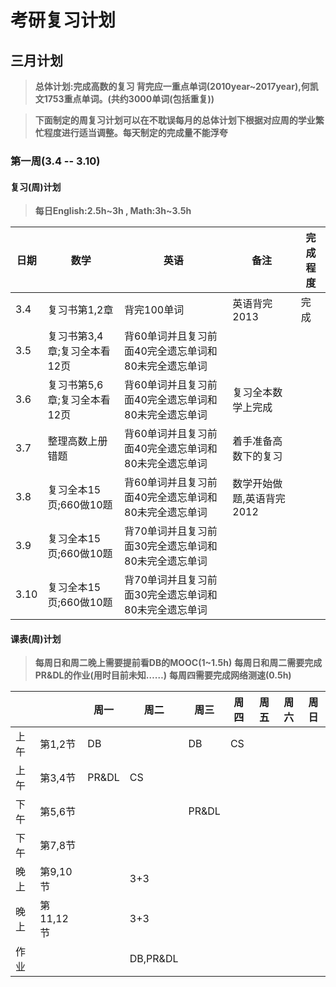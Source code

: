 # 考研复习计划

## 三月计划
>**总体计划:完成高数的复习
背完应一重点单词(2010year~2017year),何凯文1753重点单词。(共约3000单词(包括重复))**

>**下面制定的周复习计划可以在不耽误每月的总体计划下根据对应周的学业繁忙程度进行适当调整。每天制定的完成量不能浮夸**

### 第一周(3.4 -- 3.10)

#### 复习(周)计划
>**每日English:2.5h~3h , Math:3h~3.5h**

|日期|数学|英语|备注|完成程度
|-|-|-|-|-|
|3.4|复习书第1,2章|背完100单词|英语背完2013|完成|
|3.5|复习书第3,4章;复习全本看12页|背60单词并且复习前面40完全遗忘单词和80未完全遗忘单词||
|3.6|复习书第5,6章;复习全本看12页|背60单词并且复习前面40完全遗忘单词和80未完全遗忘单词|复习全本数学上完成|
|3.7|整理高数上册错题|背60单词并且复习前面40完全遗忘单词和80未完全遗忘单词|着手准备高数下的复习|
|3.8|复习全本15页;660做10题|背60单词并且复习前面40完全遗忘单词和80未完全遗忘单词|数学开始做题,英语背完2012|
|3.9|复习全本15页;660做10题|背70单词并且复习前面30完全遗忘单词和80未完全遗忘单词|
|3.10|复习全本15页;660做10题|背70单词并且复习前面30完全遗忘单词和80未完全遗忘单词

#### 课表(周)计划
>**每周日和周二晚上需要提前看DB的MOOC(1~1.5h)**
**每周日和周二需要完成PR&DL的作业(用时目前未知……)**
**每周四需要完成网络测速(0.5h)**

|||周一|周二|周三|周四|周五|周六|周日|
|-|-|-|-|-|-|-|-|-|
|上午|第1,2节|DB||DB|CS
|上午|第3,4节|PR&DL|CS|||
|下午|第5,6节|||PR&DL||
|下午|第7,8节|||||
|晚上|第9,10节||3+3|||
|晚上|第11,12节||3+3|||
|作业|||DB,PR&DL||||||
